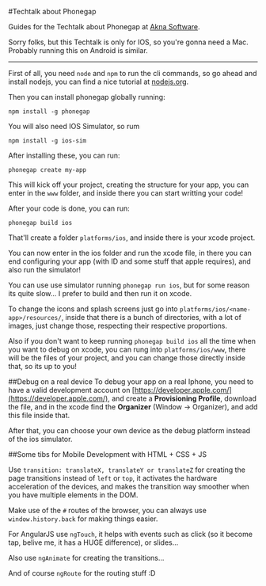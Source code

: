 #Techtalk about Phonegap

Guides for the Techtalk about Phonegap at [Akna Software](http://www.akna.com.br/).

Sorry folks, but this Techtalk is only for IOS, so you're gonna need a Mac. Probably running this on Android is similar.

---

First of all, you need `node` and `npm` to run the cli commands, so go ahead and install nodejs, you can find a nice tutorial at [nodejs.org](nodejs.org).

Then you can install phonegap globally running:

    npm install -g phonegap

You will also need IOS Simulator, so rum

    npm install -g ios-sim

After installing these, you can run:

    phonegap create my-app

This will kick off your project, creating the structure for your app, you can enter in the `www` folder, and inside there you can start writting your code!

After your code is done, you can run:

    phonegap build ios



That'll create a folder `platforms/ios`, and inside there is your xcode project.

You can now enter in the ios folder and run the xcode file, in there you can end configuring your app (with ID and some stuff that apple requires), and also run the simulator!

You can use use simulator running `phonegap run ios`, but for some reason its quite slow... I prefer to build and then run it on xcode.

To change the icons and splash screens just go into `platforms/ios/<name-app>/resources/`, inside that there is a bunch of directories, with a lot of images, just change those, respecting their respective proportions.

Also if you don't want to keep running `phonegap build ios` all the time when you want to debug on xcode, you can rung into `platforms/ios/www`, there will be the files of your project, and you can change those directly inside that, so its up to you!


##Debug on a real device
To debug your app on a real Iphone, you need to have a valid development account on [https://developer.apple.com/](https://developer.apple.com/), and create a **Provisioning Profile**, download the file, and in the xcode find the **Organizer** (Window -> Organizer), and add this file inside that.

After that, you can choose your own device as the debug platform instead of the ios simulator.


##Some tibs for Mobile Development with HTML + CSS + JS

Use `transition: translateX, translateY or translateZ` for creating the page transitions instead of `left` or `top`, it activates the hardware acceleration of the devices, and makes the transition way smoother when you have multiple elements in the DOM.


Make use of the `#` routes of the browser, you can always use `window.history.back` for making things easier.

For AngularJS use `ngTouch`, it helps with events such as click (so it become tap, belive me, it has a HUGE difference), or slides...

Also use `ngAnimate` for creating the transitions...

And of course `ngRoute` for the routing stuff :D